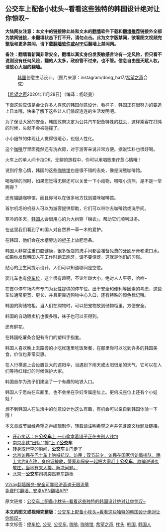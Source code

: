  <h2>公交车上配备小枕头~看看这些独特的韩国设计绝对让你惊叹~</h2> <p class="notice"><b>大陆网友注意：本文中的链接除此处和文末的<a href="https://github.com/bannedbook/fanqiang" >翻墙</a>软件下载和<a href="https://github.com/killgcd/justmysocks/blob/master/README.md">翻墙推荐</a>链接外全部为禁网链接，未翻墙状态下打不开，请勿点击。此为文字版禁闻，欲看图文视频完整版和更多禁闻，请下载<a href="https://github.com/bannedbook/fanqiang">翻墙软件或APP</a>后翻墙上禁闻网。</p><p>备注：翻墙看新闻非常安全，翻墙以真实身份发表敏感言论有一定风险，但只看不说则没有任何风险，翻的人太多，政府管不过来，也不管。信息自由是天赋人权，请放心大胆的翻墙。</b></p>  <div class="entry"> <figure><figcaption><a href="https://www.bannedbook.org/bnews/tag/%e9%9f%a9%e5%9b%bd/" class="st_tag internal_tag" rel="tag" title="标签 韩国 下的日志">韩国</a>创意生活设计。（图片来源：instagram/dong_ha17/<a href="https://www.bannedbook.org/bnews/tag/%e5%b8%8c%e6%9c%9b%e4%b9%8b%e5%a3%b0/" class="st_tag internal_tag" rel="tag" title="标签 希望之声 下的日志">希望之声</a>合成）</figcaption></figure> <p>【<span class='wp_keywordlink_affiliate'><a href="https://www.soundofhope.org" title="希望之声" target="_blank">希望之声</a></span>2020年11月28日】（编译：杨晓曼）</p> <p>下面这些应该是会让许多人喜欢的韩国创意设计，看样子，韩国正在很努力的要追上日本哦，快来了解下这些让人们惊叹连连的生活发明吧。</p> <p>为了保证大家的安全，韩国政府决定为公共汽车配备特殊的<a href="https://www.bannedbook.org/bnews/tag/%E6%9E%95%E5%A4%B4/" class="st_tag internal_tag" rel="tag" title="标签 枕头 下的日志">枕头</a>，这样乘客在打盹的时候，头就不会被碰撞了。</p> <p>小小细节的体现让人觉得很暖心，也很人性化。</p> <p></p> <p>这个<a href="https://www.bannedbook.org/bnews/tag/%e5%92%96%e5%95%a1/" class="st_tag internal_tag" rel="tag" title="标签 咖啡 下的日志">咖啡</a>厅里面竟然还有洗衣房，对于游客来说非常方便。据说饮料也很好喝。</p> <p>火车上的单人间卡拉OK，无聊的旅程中，你可以用唱歌来疗愈心情哦！</p> <p></p> <p>说到疗愈心情，韩国的这些<a href="https://www.bannedbook.org/bnews/tag/%E5%92%96%E5%95%A1%E9%A6%86/" class="st_tag internal_tag" rel="tag" title="标签 咖啡馆 下的日志">咖啡馆</a>也是很不错的去处，像是浣熊咖啡馆。</p> <p>喝咖啡的同时，如果您觉得无聊还可以关爱一下小动物，喂喂小浣熊，是不是一举两得？</p>  <p>还有猫鼬咖啡馆，而且你可以在很多地方找到猫咪咖啡馆。</p> <p>首尔机场的机器人可以为游客提供帮助，它们可以带你去咖啡馆或洗手间。</p> <p>寒冷的冬天，<a href="https://www.bannedbook.org/bnews/tag/%e9%9f%a9%e5%9b%bd%e4%ba%ba/" class="st_tag internal_tag" rel="tag" title="标签 韩国人 下的日志">韩国人</a>会很用心的为大树穿「棉衣」，帮助它们顺利过冬。</p> <p></p> <p>在这里我们看到了韩国人对自然界一草一木的爱护。</p> <p></p> <p>在韩国，他们会在水槽旁边的<span class='wp_keywordlink'><a href="https://www.bannedbook.org/forum11/topic309.html" title="禁片：“科学”的棍子" target="_blank">棍子</a></span>上放肥皂条。</p> <p></p> <p>韩国人非常注重口腔健康，很多饭店的洗手间都会准备免费的<span class='wp_keywordlink'><a href="https://www.bannedbook.org/forum2/topic2874.html" title="杜斌《牙刷》" target="_blank">牙刷</a></span>牙膏和漱口水。如果你发现韩国人在工作时跑去刷牙，请不要惊讶，这就是他们的习惯。</p> <p></p>  <p>贴心的卫生间提示设计，人们可以知道哪间是空位。</p> <p></p> <p>婴儿车也有<a href="https://www.bannedbook.org/bnews/tag/%E5%81%9C%E8%BD%A6%E4%BD%8D/" class="st_tag internal_tag" rel="tag" title="标签 停车位 下的日志">停车位</a>，这个很有趣啊，不论年龄大小，绝对人人平等，哈哈~</p> <p>在首尔停车场内有专门为女性提供的停车位。出于安全和便利等因素的考虑，这些车位通常更宽、更长，并且更靠近购物中心入口，还有特殊的颜色标记哦。</p> <p></p> <p>韩国的狗储物柜，当人们在购物时，可以把宠物放到储物柜里，方便安全。</p> <p></p> <p>韩国的自动贩卖机也很多哦，袜子也可以买得到。</p> <p></p> <p>还有鲜花。</p>  <p></p> <p>在韩国吃薯条会配有专门的塑料手指套。</p> <p></p> <p>韩国人喜欢晚上去路旁的小吃帐篷里吃饭聚餐，在那里你可以吃到许多的韩国美食，价位也非常实惠。</p> <p></p> <p>在人行横道上会设置巨大的遮阳伞，当遇到下雨天或太阳很足的天气，它可以在人们等待红绿灯的时候保护大家。</p> <p></p> <p>韩国首尔为孩子们建造了一个有趣的地铁入口。</p> <p></p> <p>韩国人宁愿站在车厢里，也不会坐在孕妇专属座位上。更何况座位上还有个小娃娃！</p>  <p>想不到韩国人在生活中的创意设计也这么有趣，有机会可以亲自到韩国体验一下哦！</p> <p>本文章或节目经希望之声编辑制作，转载请注明希望之声并包含原文标题及链接。</p> <ul class='op-related-articles' title='相关阅读'> <li><a href='https://www.bannedbook.org/bnews/funmedia/20201116/1431707.html' target='_blank'>开心笑话：在<b>公交车</b>上 一小偷拿着镊子正在夹别人钱包</a></li> <li><a href='https://www.bannedbook.org/bnews/cbnews/20201109/1428032.html' target='_blank'>南京高铁“出轨”“撞”上了<b>公交车</b></a></li> <li><a href='https://www.bannedbook.org/bnews/bannedvideo/20201013/1413085.html' target='_blank'>转身取行李的瞬间，<b>公交车</b>关门走了</a></li> <li><a href='https://www.bannedbook.org/bnews/bannedvideo/20201009/1410832.html' target='_blank'>北京访民在巴士车上呐喊抗议。访民：双节前夕，访民在国家信访局排队，晚上大约9点钟，身份证被收，警察和保安一起把大家赶上<b>公交车</b>，欺骗说送久敬庄，当地有来人接、解决问题。</a></li> <li><a href='https://www.bannedbook.org/bnews/cbnews/20200928/1404571.html' target='_blank'>北京一<b>公交车</b>司机突然弃车跳桥</a></li> </ul> <p class="texttj"> <a href="https://www.bannedbook.org/forum23/topic22702.html" target="_blank">V2ray翻墙服务-安全可靠经济高速无限流量</a><br/> <a href="https://github.com/bannedbook/fanqiang/wiki/%E7%A6%81%E9%97%BB%E7%BD%91%E5%AE%89%E5%8D%93%E7%BF%BB%E5%A2%99%E6%96%B0%E9%97%BBAPP" target="_blank">免费PC翻墙、安卓VPN翻墙APP</a></p><p>原文链接：<a class="src_link"  href="https://www.soundofhope.org/post/272979" target="_blank">公交车上配备小枕头~看看这些独特的韩国设计绝对让你惊叹~</a></p><a name='sharetosocial'></a>       <div><b>本文的图文或视频完整版</b>：<a href='https://www.bannedbook.org/bnews/comments/20201128/1438634.html'>公交车上配备小枕头~看看这些独特的韩国设计绝对让你惊叹~</a></div>  </div><!--END ENTRY--> <div class="postfooter"> <div>本文标签：<a href="https://www.bannedbook.org/bnews/tag/%E5%81%9C%E8%BD%A6%E4%BD%8D/" rel="tag">停车位</a>, <a href="https://www.bannedbook.org/bnews/tag/%E5%85%AC%E4%BA%A4/" rel="tag">公交</a>, <a href="https://www.bannedbook.org/bnews/tag/%e5%85%ac%e4%ba%a4%e8%bd%a6/" rel="tag">公交车</a>, <a href="https://www.bannedbook.org/bnews/tag/%e5%92%96%e5%95%a1/" rel="tag">咖啡</a>, <a href="https://www.bannedbook.org/bnews/tag/%E5%92%96%E5%95%A1%E9%A6%86/" rel="tag">咖啡馆</a>, <a href="https://www.bannedbook.org/bnews/tag/%e5%b8%8c%e6%9c%9b%e4%b9%8b%e5%a3%b0/" rel="tag">希望之声</a>, <a href="https://www.bannedbook.org/bnews/tag/%E6%9E%95%E5%A4%B4/" rel="tag">枕头</a>, <a href="https://www.bannedbook.org/bnews/tag/%e9%9f%a9%e5%9b%bd/" rel="tag">韩国</a>, <a href="https://www.bannedbook.org/bnews/tag/%e9%9f%a9%e5%9b%bd%e4%ba%ba/" rel="tag">韩国人</a></div>  </div><!--END POSTFOOTER--> 